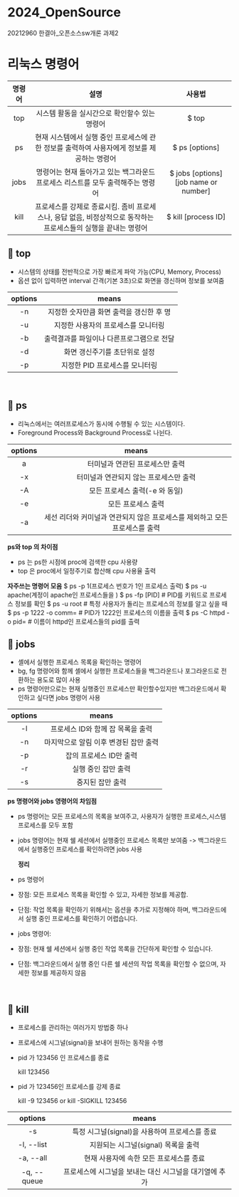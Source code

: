 # 2024_OpenSource
20212960 한결아_오픈소스sw개론 과제2

# 리눅스 명령어
|명령어|설명|사용법|
|:---:|:---:|:---:|
|top|시스템 활동을 실시간으로 확인할수 있는 명령어|$ top|
|ps|현재 시스템에서 실행 중인 프로세스에 관한 정보를 출력하여 사용자에게 정보를 제공하는 명령어|$ ps [options]|
|jobs|명령어는 현재 돌아가고 있는 백그라운드 프로세스 리스트를 모두 출력해주는 명령어|$ jobs [options] [job name or number]|
|kill|프로세스를 강제로 종료시킴. 좀비 프로세스나, 응답 없음, 비정상적으로 동작하는 프로세스들의 실행을 끝내는 명령어|$ kill [process ID]|

## 📍 top 
+ 시스템의 상태를 전반적으로 가장 빠르게 파악 가능(CPU, Memory, Process)
+ 옵션 없이 입력하면 interval 간격(기본 3초)으로 화면을 갱신하며 정보를 보여줌

|options|means|
|:---:|:---:|
|-n|지정한 숫자만큼 화면 출력을 갱신한 후 명|
|-u|지정한 사용자의 프로세스를 모니터링|
|-b|출력결과를 파일이나 다른프로그램으로 전달|
|-d|화면 갱신주기를 초단위로 설정|
|-p|지정한 PID 프로세스를 모니터링|
<br>


## 📍 ps
+ 리눅스에서는 여러프로세스가 동시에 수행될 수 있는 시스템이다.
+ Foreground Process와 Background Process로 나뉜다.

|options|means|
|:---:|:---:|
|a|터미널과 연관된 프로세스만 출력|
|-x|터미널과 연관되지 않는 프로세스만 출력|
|-A|모든 프로세스 출력(-e 와 동일)|
|-e|모든 프로세스 출력|
|-a|세선 리더와 커미널과 연관되지 않은 프로세스를 제외하고 모든 프로세스를 출력|

**ps와 top 의 차이점**
+ ps 는 ps한 시점에 proc에 검색한 cpu 사용량
+ top 은 proc에서 일정주기로 합산해 cpu 사용율 출력

**자주쓰는 명령어 모음**
  $ ps -p 1(프로세스 번호가 1인 프로세스 출력)
  $ ps -u apache(계정이 apache인 프로세스들을 )
  $ ps -fp [PID] # PID를 키워드로 프로세스 정보를 확인
  $ ps -u root # 특정 사용자가 돌리는 프로세스의 정보를 알고 싶을 때
  $ ps -p 1222 -o comm= # PID가 1222인 프로세스의 이름을 출력
  $ ps -C httpd -o pid= # 이름이 httpd인 프로세스들의 pid를 출력
<br>

## 📍 jobs
+ 셸에서 실행한 프로세스 목록을 확인하는 명령어
+ bg, fg 명령어와 함께 셸에서 실행한 프로세스들을 백그라운드나 포그라운드로 전환하는 용도로 많이 사용
+ ps 명령어만으로는 현재 실행중인 프로세스만 확인할수있지만 백그라운드에서 확인하고 싶다면 jobs 명령어 사용

|options|means|
|:---:|:---:|
|-l|프로세스 ID와 함께 잡 목록을 출력|
|-n|마지막으로 알림 이후 변경된 잡만 출력|
|-p|잡의 프로세스 ID만 출력|
|-r|실행 중인 잡만 출력|
|-s|중지된 잡만 출력|

**ps 명령어와 jobs 영령어의 차임점**
+ ps 명령어는 모든 프로세스의 목록을 보여주고, 사용자가 실행한 프로세스,시스템프로세스를 모두 포함
+ jobs 명령어는 현재 쉘 세션에서 실행중인 프로세스 목록만 보여줌 -> 백그라운드에서 실행중인 프로세스를 확인하려면 jobs 사용

  **정리**
+ ps 명령어
+   장점: 모든 프로세스 목록을 확인할 수 있고, 자세한 정보를 제공합.
+   단점: 작업 목록을 확인하기 위해서는 옵션을 추가로 지정해야 하며, 백그라운드에서 실행 중인 프로세스를 확인하기 어렵습니다.
+ jobs 명령어:
+   장점: 현재 쉘 세션에서 실행 중인 작업 목록을 간단하게 확인할 수 있습니다.
+   단점: 백그라운드에서 실행 중인 다른 쉘 세션의 작업 목록을 확인할 수 없으며, 자세한 정보를 제공하지 않음
<br>

## 📍 kill
+ 프로세스를 관리하는 여러가지 방법중 하나
+ 프로세스에 시그널(signal)을 보내어 원하는 동작을 수행

+ pid 가 123456 인 프로세스를 종료

  kill 123456

+ pid 가 123456인 프로세스를 강제 종료

  kill -9 123456 or kill -SIGKILL 123456

  
  
|options|means|
|:---:|:---:|
|-s|특정 시그널(signal)을 사용하여 프로세스를 종료|
|-l, --list|지원되는 시그널(signal) 목록을 출력|
|-a, --all|현재 사용자에 속한 모든 프로세스를 종료|
|-q, --queue|프로세스에 시그널을 보내는 대신 시그널을 대기열에 추가|


<br>

